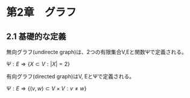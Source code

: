 # 第2章　グラフ

## 2.1 基礎的な定義
無向グラフ(undirecte graph)は、2つの有限集合V,Eと関数Ψで定義される。

$\Psi:E\Rightarrow\{X\subset V: |X| = 2\}$

有向グラフ(directed graph)はV, EとΨで定義される。

$\Psi:E\Rightarrow\{(v,w)\subset V \times V: v \neq w\}$

